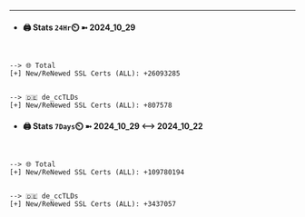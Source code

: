 

---
- #### 🖨️ **Stats** `24Hr`⏲️ ➼ 2024_10_29
```console


--> 🌐 Total
[+] New/ReNewed SSL Certs (ALL): +26093285


--> 🇩🇪 de_ccTLDs
[+] New/ReNewed SSL Certs (ALL): +807578

```

- #### 🖨️ **Stats** `7Days`⏲️ ➼ 2024_10_29 <--> 2024_10_22
```console


--> 🌐 Total
[+] New/ReNewed SSL Certs (ALL): +109780194


--> 🇩🇪 de_ccTLDs
[+] New/ReNewed SSL Certs (ALL): +3437057

```

